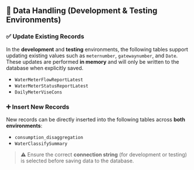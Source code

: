 ## 🔧 Data Handling (Development & Testing Environments)

### ✅ Update Existing Records
In the **development** and **testing** environments, the following tables support updating existing values such as `meternumber`, `gatewaynumber`, and `Date`.  
These updates are performed **in memory** and will only be written to the database when explicitly saved.

- `WaterMeterFlowReportLatest`
- `WaterMeterStatusReportLatest`
- `DailyMeterViseCons`

### ➕ Insert New Records
New records can be directly inserted into the following tables across **both environments**:

- `consumption_disaggregation`
- `WaterClassifySummary`

> ⚠️ Ensure the correct **connection string** (for development or testing) is selected before saving data to the database.
